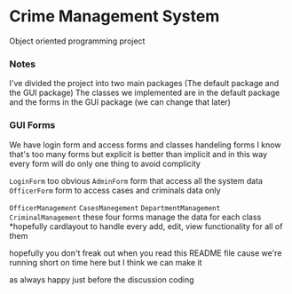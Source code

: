 # Crime Management System
Object oriented programming project

### Notes
I've divided the project into two main packages (The default package and the GUI package)
The classes we implemented are in the default package and the forms in the GUI package (we can change that later)

### GUI Forms
We have login form and access forms and classes handeling forms
I know that's too many forms but explicit is better than implicit and in this way every form will do only one thing
to avoid complicity

```LoginForm``` too obvious
```AdminForm``` form that access all the system data
```OfficerForm``` form to access cases and criminals data only

```OfficerManagement``` ```CasesManegement``` ```DepartmentManagement``` ```CriminalManagement```
these four forms manage the data for each class *hopefully cardlayout to handle every add, edit, view
functionality for all of them

hopefully you don't freak out when you read this README file cause we're running short on time here
but I think we can make it

as always happy just before the discussion coding
